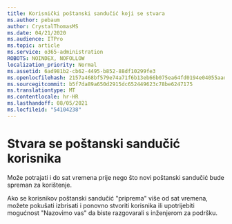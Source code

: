 ```yaml
---
title: Korisnički poštanski sandučić koji se stvara
ms.author: pebaum
author: CrystalThomasMS
ms.date: 04/21/2020
ms.audience: ITPro
ms.topic: article
ms.service: o365-administration
ROBOTS: NOINDEX, NOFOLLOW
localization_priority: Normal
ms.assetid: 6ad981b2-cb62-4495-b852-88df10299fe3
ms.openlocfilehash: 2157a468bf579e74a71f6b13eb66b075ea64fd0194e04055aadbea365eb2525b
ms.sourcegitcommit: b5f7da89a650d2915dc652449623c78be6247175
ms.translationtype: MT
ms.contentlocale: hr-HR
ms.lasthandoff: 08/05/2021
ms.locfileid: "54104238"
---
```

# <a name="your-users-mailbox-is-being-created"></a>Stvara se poštanski sandučić korisnika

Može potrajati i do sat vremena prije nego što novi poštanski sandučić bude spreman za korištenje.
  
Ako se korisnikov poštanski sandučić "priprema" više od sat vremena, možete pokušati izbrisati i ponovno stvoriti korisnika ili upotrijebiti mogućnost "Nazovimo vas" da biste razgovarali s inženjerom za podršku.
  

